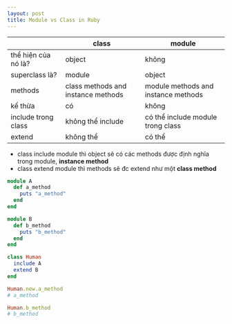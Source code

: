 ```yaml
---
layout: post
title: Module vs Class in Ruby
---
```


|                     | class                              | module                              |
|---------------------|------------------------------------|-------------------------------------|
| thể hiện của nó là? | object                             | không                               |
| superclass là?      | module                             | object                              |
| methods             | class methods and instance methods | module methods and instance methods |
| kế thừa             | có                                 | không                               |
| include trong class | không thể include                  | có thể include module trong class   |
| extend              | không thể                          | có thể                              |

* class include module thì object sẽ có các methods được định nghĩa trong module, **instance method**
* class extend module thì methods sẽ đc extend như một **class method**


```ruby
module A
  def a_method
    puts "a_method"
  end
end

module B
  def b_method
    puts "b_method"
  end
end

class Human
  include A
  extend B
end

Human.new.a_method
# a_method

Human.b_method
# b_method
```
